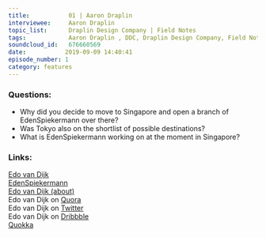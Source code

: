 ```yaml
--- 
title:           01 | Aaron Draplin
interviewee:     Aaron Draplin
topic_list:      Draplin Design Company | Field Notes
tags:            Aaron Draplin , DDC, Draplin Design Company, Field Notes, Junking, Branding, Logos
soundcloud_id:   676660569
date:           2019-09-09 14:40:41
episode_number: 1
category: features
---
```



### Questions:
- Why did you decide to move to Singapore and open a branch of EdenSpiekermann over there?
- Was Tokyo also on the shortlist of possible destinations?
- What is EdenSpiekermann working on at the moment in Singapore?

### Links:

[Edo van Dijk](https://www.edenspiekermann.com/people/edo-van-dijk/)<br>
[EdenSpiekermann](https://www.edenspiekermann.com/)<br>
[Edo van Dijk (about)](https://about.me/edoch)<br>
Edo van Dijk on [Quora](https://www.quora.com/profile/Edo-van-Dijk)<br>
Edo van Dijk on [Twitter](https://twitter.com/edoch?lang=de)<br>
Edo van Dijk on [Dribbble](https://dribbble.com/edoch)<br>
[Quokka](https://dribbble.com/shots/2731391-Quokka-Logo)<br>
